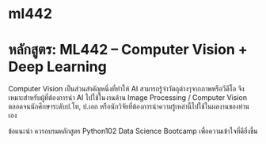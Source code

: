 # ml442
# หลักสูตร: ML442 – Computer Vision + Deep Learning

Computer Vision เป็นส่วนสำคัญหนึ่งที่ทำให้ AI สามารถรู้จำวัตถุต่างๆจากภาพหรือวีดีโอ จึงเหมาะสำหรับผู้ที่ต้องการนำ AI ไปใช้ในงานด้าน Image Processing / Computer Vision ตลอดจนนักศึกษาระดับป.โท, ป.เอก หรือนักวิจัยที่ต้องการนำความรู้เหล่านี้ไปใช้ในผลงานของท่านเอง

ข้อแนะนำ ควรอบรมหลักสูตร Python102 Data Science Bootcamp เพื่อความเข้าใจที่ดียิ่งขึ้น
